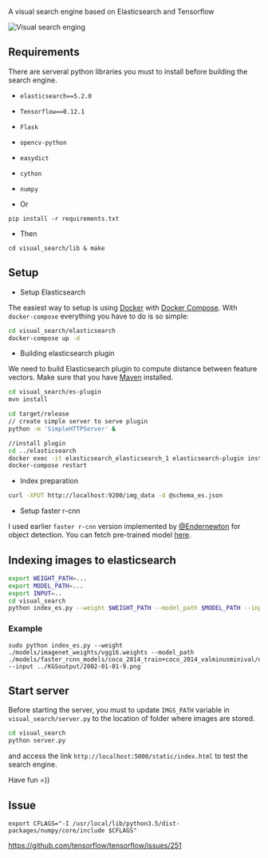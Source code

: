 A visual search engine based on Elasticsearch and Tensorflow

![Visual search enging](screenshot.png)
## Requirements
 There are serveral python libraries you must to install before building the search engine.

 * `elasticsearch==5.2.0`
 * `Tensorflow==0.12.1`
 * `Flask`
 * `opencv-python`
 * `easydict`
 * `cython`
 * `numpy`
 
 * Or
 
 ```
 pip install -r requirements.txt
 ```

* Then

```
cd visual_search/lib & make
```

## Setup
 * Setup Elasticsearch

 The easiest way to setup is using [Docker](https://www.docker.com/) with [Docker Compose](https://docs.docker.com/compose/). With `docker-compose` everything you have to do is so simple:

 ```bash
 cd visual_search/elasticsearch
 docker-compose up -d
 ```

 * Building elasticsearch plugin

 We need to build Elasticsearch plugin to compute distance between feature vectors.
 Make sure that you have [Maven](https://maven.apache.org/) installed.

 ```bash
 cd visual_search/es-plugin
 mvn install

 cd target/release
 // create simple server to serve plugin
 python -m 'SimpleHTTPServer' &

 //install plugin
 cd ../elasticsearch
 docker exec -it elasticsearch_elasticsearch_1 elasticsearch-plugin install http://localhost:8000/esplugin-0.0.1.zip
 docker-compose restart
 ```

 * Index preparation

 ```bash
 curl -XPUT http://localhost:9200/img_data -d @schema_es.json
 ```
 * Setup faster r-cnn

 I used earlier  `faster r-cnn` version implemented by [@Endernewton](https://github.com/endernewton) for object detection. You can fetch pre-trained model [here](https://drive.google.com/drive/folders/0BzY0S4QyX701OE1BLW5MTldkRVk?usp=sharing). 
## Indexing images to elasticsearch

 ```bash
 export WEIGHT_PATH=...
 export MODEL_PATH=...
 export INPUT=..
 cd visual_search
 python index_es.py --weight $WEIGHT_PATH --model_path $MODEL_PATH --input $INPUT
 ```
### Example

```
sudo python index_es.py --weight ./models/imagenet_weights/vgg16.weights --model_path ./models/faster_rcnn_models/coco_2014_train+coco_2014_valminusminival/default/vgg16_faster_rcnn_iter_490000.ckpt --input ../KGSoutput/2002-01-01-9.png
```

## Start server

 Before starting the server, you must to update `IMGS_PATH` variable in `visual_search/server.py` to the location of folder where images are stored.

 ```bash
 cd visual_search
 python server.py
 ```

 and access the link `http://localhost:5000/static/index.html` to test the search engine.

 Have fun =))

## Issue

```
export CFLAGS="-I /usr/local/lib/python3.5/dist-packages/numpy/core/include $CFLAGS"
```

https://github.com/tensorflow/tensorflow/issues/251

